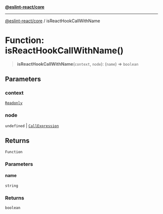 [**@eslint-react/core**](../README.md)

***

[@eslint-react/core](../README.md) / isReactHookCallWithName

# Function: isReactHookCallWithName()

> **isReactHookCallWithName**(`context`, `node`): (`name`) => `boolean`

## Parameters

### context

[`Readonly`](../-internal-/type-aliases/Readonly.md)

### node

`undefined` | [`CallExpression`](../-internal-/interfaces/CallExpression.md)

## Returns

`Function`

### Parameters

#### name

`string`

### Returns

`boolean`
